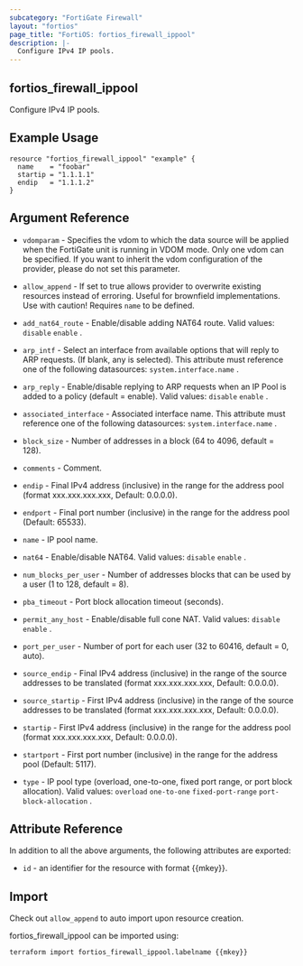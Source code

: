 ```yaml
---
subcategory: "FortiGate Firewall"
layout: "fortios"
page_title: "FortiOS: fortios_firewall_ippool"
description: |-
  Configure IPv4 IP pools.
---
```


## fortios_firewall_ippool
Configure IPv4 IP pools.

## Example Usage

```hcl
resource "fortios_firewall_ippool" "example" {
  name    = "foobar"
  startip = "1.1.1.1"
  endip   = "1.1.1.2"
}
```

## Argument Reference
* `vdomparam` - Specifies the vdom to which the data source will be applied when the FortiGate unit is running in VDOM mode. Only one vdom can be specified. If you want to inherit the vdom configuration of the provider, please do not set this parameter.
* `allow_append` - If set to true allows provider to overwrite existing resources instead of erroring. Useful for brownfield implementations. Use with caution! Requires `name` to be defined.

* `add_nat64_route` - Enable/disable adding NAT64 route. Valid values: `disable` `enable` .
* `arp_intf` - Select an interface from available options that will reply to ARP requests. (If blank, any is selected). This attribute must reference one of the following datasources: `system.interface.name` .
* `arp_reply` - Enable/disable replying to ARP requests when an IP Pool is added to a policy (default = enable). Valid values: `disable` `enable` .
* `associated_interface` - Associated interface name. This attribute must reference one of the following datasources: `system.interface.name` .
* `block_size` -  Number of addresses in a block (64 to 4096, default = 128).
* `comments` - Comment.
* `endip` - Final IPv4 address (inclusive) in the range for the address pool (format xxx.xxx.xxx.xxx, Default: 0.0.0.0).
* `endport` - Final port number (inclusive) in the range for the address pool (Default: 65533).
* `name` - IP pool name.
* `nat64` - Enable/disable NAT64. Valid values: `disable` `enable` .
* `num_blocks_per_user` - Number of addresses blocks that can be used by a user (1 to 128, default = 8).
* `pba_timeout` - Port block allocation timeout (seconds).
* `permit_any_host` - Enable/disable full cone NAT. Valid values: `disable` `enable` .
* `port_per_user` -  Number of port for each user (32 to 60416, default = 0, auto).
* `source_endip` - Final IPv4 address (inclusive) in the range of the source addresses to be translated (format xxx.xxx.xxx.xxx, Default: 0.0.0.0).
* `source_startip` -  First IPv4 address (inclusive) in the range of the source addresses to be translated (format xxx.xxx.xxx.xxx, Default: 0.0.0.0).
* `startip` - First IPv4 address (inclusive) in the range for the address pool (format xxx.xxx.xxx.xxx, Default: 0.0.0.0).
* `startport` - First port number (inclusive) in the range for the address pool (Default: 5117).
* `type` - IP pool type (overload, one-to-one, fixed port range, or port block allocation). Valid values: `overload` `one-to-one` `fixed-port-range` `port-block-allocation` .

## Attribute Reference

In addition to all the above arguments, the following attributes are exported:
* `id` - an identifier for the resource with format {{mkey}}.

## Import

Check out `allow_append` to auto import upon resource creation.

fortios_firewall_ippool can be imported using:
```sh
terraform import fortios_firewall_ippool.labelname {{mkey}}
```
